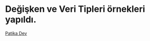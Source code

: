 # Değişken ve Veri Tipleri örnekleri yapıldı.

[Patika Dev](https://app.patika.dev/moduller/c---3hafta/4-degiskenler)
